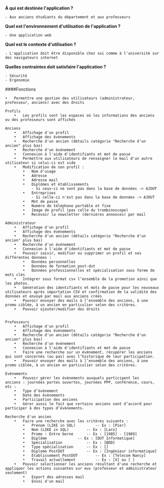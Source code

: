 **À qui est destinée l'application ?**

	- Aux anciens étudiants du département et aux professeurs

**Quel est l'environnement d'utilisation de l'application ?**

	- Une application web
	
**Quel est le contexte d'utilisation ?**

	- L'application doit être disponible chez soi comme à l'université sur des navigateurs internet

**Quelles contraintes doit satisfaire l'application ?**

	- Sécurité
	- Ergonomie




####Fonctions

	•	Permettre une gestion des utilisateurs (administrateur, professeur, anciens) avec des droits

	Profils
		•	Les profils sont les espaces où les informations des anciens ou des professeurs sont affichés

	Anciens
		•	Affichage d'un profil
		•	Affichage des évènements
		•	Recherche d'un ancien (détails catégorie "Recherche d'un ancien" plus bas)
		•	Recherche d'un évènement
		•	Connexion à l'aide d'identifiants et mot de passe
		•	Permettre aux utilisateurs de renseigner le mail d'un autre utilisateur si celui-ci est vide
		•	Modification de son profil :
			•	Nom d'usage
			•	Adresse
			•	Adresse mail
			•	Diplômes et établissements
				- Si ceux-ci ne sont pas dans la base de données -> AJOUT
			•	Entreprises
				- Si celle-ci n'est pas dans la base de données -> AJOUT
			•	Mot de passe
			•	Numéro de téléphone portable et fixe
			•	Image de profil (pas celle du trombinoscope)
			•	Recevoir la newsletter (dernières annonces) par mail
	
	Administrateur
		•	Affichage d'un profil
		•	Affichage des évènements
		•	Recherche d'un ancien (détails catégorie "Recherche d'un ancien" plus bas)
		•	Recherche d'un évènement
		•	Connexion à l'aide d'identifiants et mot de passe
		•	Pouvoir saisir, modifier ou supprimer un profil et ses différentes données :
			•	Données personnelles
			•	Données de formation post-dut
			•	Données professionnelles et spécialisation sous forme de mots clés
		•	Intégrer sous format csv l’ensemble de la promotion ainsi que les photos.
		•	Génération des identifiants et mots de passe pour les nouveaux utilisateurs après importation CSV et confirmation de la validité des données et envoyé par mail aux anciens créés
		•	Pouvoir envoyer des mails à l’ensemble des anciens, à une promo ciblée, à un ancien en particulier selon des critères.
		•	Pouvoir ajouter/modifier des droits
		
		
	Professeurs
		•	Affichage d'un profil
		•	Affichage des évènements
		•	Recherche d'un ancien (détails catégorie "Recherche d'un ancien" plus bas)
		•	Recherche d'un évènement
		•	Connexion à l'aide d'identifiants et mot de passe
		•	Faire une recherche sur un évènement, récupérer les anciens qui sont concernés (ou pas) avec l’historique de leur participation.
		•	Pouvoir envoyer des mails à l’ensemble des anciens, à une promo ciblée, à un ancien en particulier selon des critères.
	
	Evènements
		•	Pouvoir gérer les évènements auxquels participent les anciens : journées portes ouvertes, journées PPP, conférence, cours, etc :
		•	Type d’évènement
		•	Date des évènements
		•	Participation des anciens
		•	Gérer aussi le fait que certains anciens sont d’accord pour participer à des types d’évènements.
	
	Recherche d'un ancien
		•	Faire une recherche avec les critères suivants :
			•	Prenom (LIKE in SQL)	 	 -- Ex : [Pier]
			•	Nom (LIKE in SQL)		 -- Ex : [Laro]
			•	Promo : Entre borne		 -- Ex : [1985] - [1989]
			•	Diplôme			 	 -- Ex : [DUT Informatique]
			•	Spécialisation 			 -- Ex : [BDD]
			•	Type spécialisation		 -- Ex : []
			•	Diplome PostDUT			 -- Ex : [Ingénieur informatique]
			•	Etablissement PostDUT	 	 -- Ex : [Telecom Nancy]
			•	Travail actuellement		 -- Ex : [X] ou [ ]
		•	Pouvoir selectionner les anciens résultant d'une recherche et appliquer les actions suivantes sur eux (professeur et administrateur seulement)
			•	Export des adresses mail
			•	Envoi d'un mail
